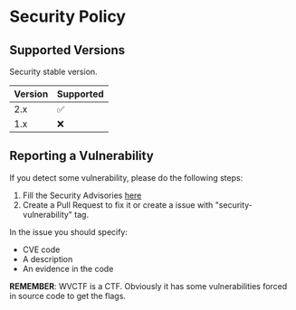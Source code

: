 # Security Policy

## Supported Versions

Security stable version.

| Version | Supported          |
| ------- | ------------------ |
| 2.x     | :white_check_mark: |
| 1.x     | :x:                |

## Reporting a Vulnerability

If you detect some vulnerability, please do the following steps:

1. Fill the Security Advisories [here](https://github.com/repoJFM/wvctf/security/advisories)
2. Create a Pull Request to fix it or create a issue with "security-vulnerability" tag.

In the issue you should specify:

* CVE code
* A description
* An evidence in the code

__REMEMBER__: WVCTF is a CTF. Obviously it has some vulnerabilities forced in source code to get the flags.
